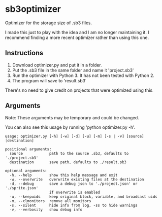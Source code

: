 # sb3optimizer
Optimizer for the storage size of .sb3 files.

I made this just to play with the idea and I am no longer maintaining it. I recommend finding a more recent optimizer rather than using this one.

## Instructions
1. Download optimizer.py and put it in a folder.
2. Put the .sb3 file in the same folder and name it 'project.sb3'
3. Run the optimizer with Python 3. It has not been tested with Python 2.
4. The program will save to 'result.sb3'

There's no need to give credit on projects that were optimized using this.

## Arguments
Note: These arguments may be temporary and could be changed.

You can also see this usage by running 'python optimizer.py -h'.
```
usage: optimizer.py [-h] [-w] [-d] [-u] [-m] [-s | -v] [source] [destination]

positional arguments:
  source            path to the source .sb3, defaults to './project.sb3'
  destination       save path, defaults to ./result.sb3

optional arguments:
  -h, --help        show this help message and exit
  -w, --overwrite   overwrite existing files at the destination
  -d, --debug       save a debug json to './project.json' or './sprite.json'
                    if overwrite is enabled
  -u, --keepuids    keep original block, variable, and broadcast uids
  -m, --clmonitors  remove all monitors
  -s, --silent      hide info from log, -ss to hide warnings
  -v, --verbosity   show debug info
  ```
